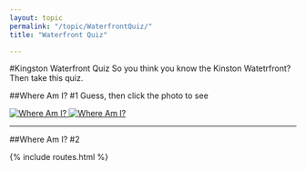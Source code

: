 ```yaml
---
layout: topic
permalink: "/topic/WaterfrontQuiz/"
title: "Waterfront Quiz"

---
```


#Kingston Waterfront Quiz
So you think you know the Kinston Watetrfront?  Then take this quiz.

##Where Am I? #1
Guess, then click the photo to see

<a href="http://www.flickr.com/photos/k7waterfront/sets/72157607959888092/"><img src="http://farm3.static.flickr.com/2182/2934451821_d948a3111d_m.jpg" class="floateft" alt="Where Am I?"> <img src="http://farm4.static.flickr.com/3208/2934444051_2682602d14_m.jpg" class="floatleft" alt="Where Am I?"></a>

<hr class="clearboth">
##Where Am I? #2

{% include routes.html %}
